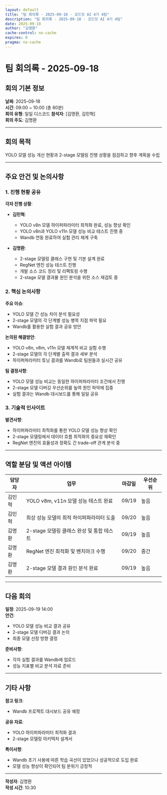 ```yaml
---
layout: default
title: "팀 회의록 - 2025-09-18 - 코드잇 AI 4기 4팀"
description: "팀 회의록 - 2025-09-18 - 코드잇 AI 4기 4팀"
date: 2025-09-18
author: "김명환"
cache-control: no-cache
expires: 0
pragma: no-cache
---
```


# 팀 회의록 - 2025-09-18

## 회의 기본 정보
**날짜**: 2025-09-18  
**시간**: 09:00 ~ 10:00 (총 60분)  
**회의 유형**: 일일 디스코드
**참석자**: [김명환, 김민혁]  
**회의 주도**: 김명환

---

## 회의 목적
YOLO 모델 성능 개선 현황과 2-stage 모델링 진행 상황을 점검하고 향후 계획을 수립

---

## 주요 안건 및 논의사항

### 1. 진행 현황 공유
**각자 진행 상황**:
- **김민혁**: 
  - YOLO v8n 모델 하이퍼파라미터 최적화 완료, 성능 향상 확인
  - YOLO v8n과 YOLO v11n 모델 성능 비교 테스트 진행 중
  - Wandb 연동 완료하여 실험 관리 체계 구축
  
- **김명환**: 
  - 2-stage 모델링 클래스 구현 및 기본 설계 완료
  - RegNet 엔진 성능 테스트 진행
  - 개발 소스 코드 정리 및 리팩토링 수행
  - 2-stage 모델 결과물 원인 분석을 위한 소스 재검토 중

### 2. 핵심 논의사항
**주요 이슈**:
- YOLO 모델 간 성능 차이 분석 필요성
- 2-stage 모델의 각 단계별 성능 병목 지점 파악 필요
- Wandb를 활용한 실험 결과 공유 방안

**논의된 해결방안**:
- YOLO v8n, v8m, v11n 모델 체계적 비교 실험 수행
- 2-stage 모델의 각 단계별 출력 결과 세부 분석
- 하이퍼파라미터 튜닝 결과를 Wandb로 팀원들과 실시간 공유

**팀 결정사항**:
- YOLO 모델 성능 비교는 동일한 하이퍼파라미터 조건에서 진행
- 2-stage 모델 디버깅 우선순위를 높여 원인 파악에 집중
- 실험 결과는 Wandb 대시보드를 통해 일일 공유

### 3. 기술적 인사이트
**발견사항**:
- 하이퍼파라미터 최적화를 통한 YOLO 모델 성능 향상 확인
- 2-stage 모델링에서 데이터 흐름 최적화의 중요성 재확인
- RegNet 엔진의 효율성과 정확도 간 trade-off 관계 분석 중

---

## 역할 분담 및 액션 아이템

| 담당자 | 업무 | 마감일 | 우선순위 |
|--------|------|--------|----------|
| 김민혁 | YOLO v8m, v11n 모델 성능 테스트 완료 | 09/19 | 높음 |
| 김민혁 | 최상 성능 모델의 최적 하이퍼파라미터 도출 | 09/20 | 높음 |
| 김명환 | 2-stage 모델링 클래스 완성 및 통합 테스트 | 09/19 | 높음 |
| 김명환 | RegNet 엔진 최적화 및 벤치마크 수행 | 09/20 | 중간 |
| 김명환 | 2-stage 모델 결과 원인 분석 완료 | 09/19 | 높음 |

---

## 다음 회의
**일정**: 2025-09-19 14:00  
**안건**: 
- YOLO 모델 성능 비교 결과 공유
- 2-stage 모델 디버깅 결과 논의
- 최종 모델 선정 방향 결정

**준비사항**: 
- 각자 실험 결과를 Wandb에 업로드
- 성능 지표별 비교 분석 자료 준비

---

## 기타 사항
**참고 링크**:
- Wandb 프로젝트 대시보드 공유 예정

**공유 자료**:
- YOLO 하이퍼파라미터 최적화 결과
- 2-stage 모델링 아키텍처 설계서

**특이사항**:
- Wandb 초기 사용에 따른 학습 곡선이 있었으나 성공적으로 도입 완료
- 모델 성능 향상이 확인되어 팀 분위기 긍정적

---

**작성자**: 김명환  
**작성 시간**: 10:30